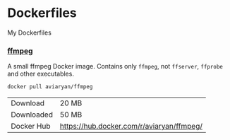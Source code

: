 # Dockerfiles

My Dockerfiles


### [ffmpeg](ffmpeg)

A small ffmpeg Docker image. Contains only `ffmpeg`, not `ffserver`, `ffprobe` and other executables. 

```bash
docker pull aviaryan/ffmpeg
```

| | |
|-------------|--------------|
| Download    | 20 MB |
| Downloaded  | 50 MB |
| Docker Hub  | https://hub.docker.com/r/aviaryan/ffmpeg/ |
